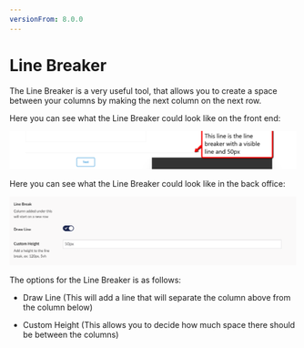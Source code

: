 ```yaml
---
versionFrom: 8.0.0
---
```


# Line Breaker

The Line Breaker is a very useful tool, that allows you to create a space between your columns by making the next column on the next row.

Here you can see what the Line Breaker could look like on the front end:

![Quote image](images/Line-Breaker-Frontend.png)

Here you can see what the Line Breaker could look like in the back office:

![Price List](images/Line-Breaker-Backoffice.png)

The options for the Line Breaker is as follows:

- Draw Line (This will add a line that will separate the column above from the column below)

- Custom Height (This allows you to decide how much space there should be between the columns)